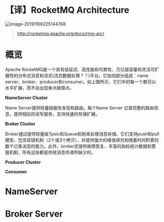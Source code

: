 #  【译】RocketMQ Architecture

![image-20191106225144768](https://tva1.sinaimg.cn/large/006y8mN6ly1g8opidy0q5j30kx08vdgz.jpg)

> http://rocketmq.apache.org/docs/rmq-arc/

# 概览

Apache RocketMQ是一个具有低延迟、高性能和可靠性、万亿级容量和灵活可扩展性的分布式消息和流式(流式数据处理？？)平台。它由四部分组成：name server、broker、producer和consumer。如上图所示，它们中的每一个都可以水平扩展，而不会出现单点故障点。

**NameServer Cluster**

Name Server提供轻量级服务发现和路由。每个Name Server 记录完整的路由信息，提供相应的读写服务，支持快速的存储扩展。

**Broker Cluster**

Broker通过提供轻量级Tpoic和Queue机制来处理消息存储。它们支持push和pull模型，包含容错机制（2个或3个拷贝），并提供强大的峰值填充和随着时间积累的数千亿条消息的能力。此外，broker还提供故障恢复、丰富的指标统计数据和警报机制，所有这些都是传统消息传递所缺少的。

**Producer Cluster**



**Consumer**



# NameServer



# Broker Server
